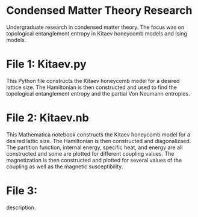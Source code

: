 # Condensed Matter Theory Research
Undergraduate research in condensed matter theory. The focus was on topological entanglement entropy in Kitaev honeycomb models and Ising models.
# File 1: Kitaev.py
This Python file constructs the Kitaev honeycomb model for a desired lattice size. The Hamiltonian is then constructed and used to find the topological entanglement entropy and the partial Von Neumann entropies.
# File 2: Kitaev.nb
This Mathematica notebook constructs the Kitaev honeycomb model for a desired lattic size. The Hamiltonian is then constructed and diagonalizaed. The partition function, internal energy, specific heat, and energy are all constructed and some are plotted for different coupling values. The magnetization is then constructed and plotted for several values of the coupling as well as the magnetic susceptibility.
# File 3: 
description.
